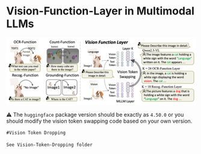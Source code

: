 # Vision-Function-Layer in Multimodal LLMs
![tea](./imgs/vfl.png)


:warning: The `huggingface` package version should be exactly as `4.50.0` or you should modify the vision token swapping code based on your own version.

```
#Vision Token Dropping

See Vision-Token-Dropping folder
```